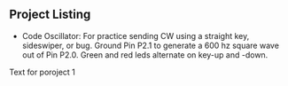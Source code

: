 Project Listing
---------------

- Code Oscillator:  For practice sending CW using a straight key, sideswiper, or bug.  Ground Pin P2.1 to generate a 600 hz square wave out of Pin P2.0.  Green and red leds alternate on key-up and -down.  


Text for poroject 1
